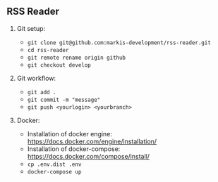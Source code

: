 RSS Reader
---

1. Git setup:
    * `git clone git@github.com:markis-development/rss-reader.git`
    * `cd rss-reader`
    * `git remote rename origin github`
    * `git checkout develop`

2. Git workflow:
    * `git add .`
    * `git commit -m "message"`
    * `git push <yourlogin> <yourbranch>`

3. Docker:
    * Installation of docker engine: https://docs.docker.com/engine/installation/
    * Installation of docker-compose: https://docs.docker.com/compose/install/
    * `cp .env.dist .env`
    * `docker-compose up`
